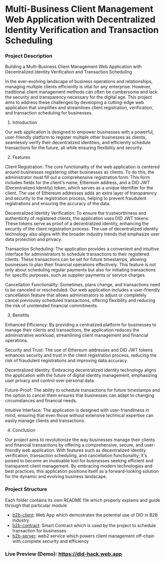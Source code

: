# Multi-Business Client Management Web Application with Decentralized Identity Verification and Transaction Scheduling

### Project Description

Building a Multi-Business Client Management Web Application with Decentralized Identity Verification and Transaction Scheduling

In the ever-evolving landscape of business operations and relationships, managing multiple clients efficiently is vital for any enterprise. However, traditional client management methods can often be cumbersome and lack the security and transparency necessary for the digital age. This project aims to address these challenges by developing a cutting-edge web application that simplifies and streamlines client registration, verification, and transaction scheduling for businesses.

1. Introduction

Our web application is designed to empower businesses with a powerful, user-friendly platform to register multiple other businesses as clients, seamlessly verify their decentralized identities, and efficiently schedule transactions for the future, all while ensuring flexibility and security.

2. Features

Client Registration: The core functionality of the web application is centered around businesses registering other businesses as clients. To do this, the administrator must fill out a comprehensive registration form. This form includes fields for the client's name, Ethereum address, and a DID JWT (Decentralized Identity) token, which serves as a unique identifier for the client. The use of Ethereum addresses adds an extra layer of transparency and security to the registration process, helping to prevent fraudulent registrations and ensuring the accuracy of the data.

Decentralized Identity Verification: To ensure the trustworthiness and authenticity of registered clients, the application uses DID JWT tokens. These tokens serve as proof of a decentralized identity, enhancing the security of the client registration process. The use of decentralized identity technology also aligns with the broader industry trends that emphasize user data protection and privacy.

Transaction Scheduling: The application provides a convenient and intuitive interface for administrators to schedule transactions to their registered clients. These transactions can be set for future timestamps, allowing businesses to plan their financial operations effectively. This feature is not only about scheduling regular payments but also for initiating transactions for specific purposes, such as supplier payments or service charges.

Cancellation Functionality: Sometimes, plans change, and transactions need to be canceled or rescheduled. Our web application includes a user-friendly cancellation feature that allows administrators to adjust or completely cancel previously scheduled transactions, offering flexibility and reducing the risk of unintended financial commitments.

3. Benefits

Enhanced Efficiency: By providing a centralized platform for businesses to manage their clients and transactions, the application reduces the administrative workload, streamlining client management and financial operations.

Security and Trust: The use of Ethereum addresses and DID JWT tokens enhances security and trust in the client registration process, reducing the risk of fraudulent registrations and improving data accuracy.

Decentralized Identity: Embracing decentralized identity technology aligns the application with the future of digital identity management, emphasizing user privacy and control over personal data.

Future-Proof: The ability to schedule transactions for future timestamps and the option to cancel them ensures that businesses can adapt to changing circumstances and financial needs.

Intuitive Interface: The application is designed with user-friendliness in mind, ensuring that even those without extensive technical expertise can easily manage clients and transactions.

4. Conclusion

Our project aims to revolutionize the way businesses manage their clients and financial transactions by offering a comprehensive, secure, and user-friendly web application. With features such as decentralized identity verification, transaction scheduling, and cancellation functionality, it's poised to become an invaluable tool for businesses seeking efficient and transparent client management. By embracing modern technologies and best practices, this application positions itself as a forward-looking solution for the dynamic and evolving business landscape.

### Project Structure
Each folder contains its own README file which properly explains and guide through that particular module
- [b2b-client](https://github.com/MartianAbhishek/did-hackathon/blob/main/b2b-client/README.md): Web App which demostrates the potential use of DID in B2B industry
- [b2b-contract](https://github.com/MartianAbhishek/did-hackathon/blob/main/b2b-contract/README.md): Smart Contract which is used by the project to schedule transaction for businesses
- [b2b-server](https://github.com/MartianAbhishek/did-hackathon/blob/main/b2b-server/README.md): web2 service which powers client management off-chain with complete security and efficiency

### Live Preview (Demo): https://did-hack.web.app
